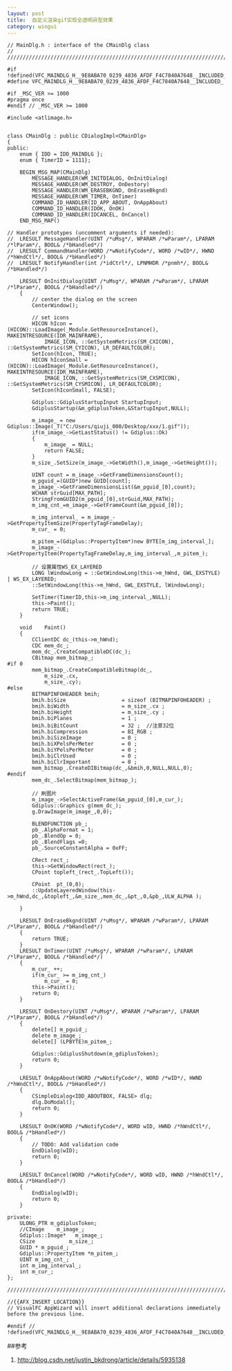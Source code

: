 ```yaml
---
layout: post
title:  自定义渲染gif实现全透明异型效果
category: wingui
---
```


	// MainDlg.h : interface of the CMainDlg class
	//
	/////////////////////////////////////////////////////////////////////////////

	#if !defined(VFC_MAINDLG_H__9E8ABA70_0239_4836_AFDF_F4C7840A7648__INCLUDED_)
	#define VFC_MAINDLG_H__9E8ABA70_0239_4836_AFDF_F4C7840A7648__INCLUDED_

	#if _MSC_VER >= 1000
	#pragma once
	#endif // _MSC_VER >= 1000

	#include <atlimage.h>


	class CMainDlg : public CDialogImpl<CMainDlg>
	{
	public:
		enum { IDD = IDD_MAINDLG };
		enum { TimerID = 1111};

		BEGIN_MSG_MAP(CMainDlg)
			MESSAGE_HANDLER(WM_INITDIALOG, OnInitDialog)
			MESSAGE_HANDLER(WM_DESTROY, OnDestory)
			MESSAGE_HANDLER(WM_ERASEBKGND, OnEraseBkgnd)
			MESSAGE_HANDLER(WM_TIMER, OnTimer)
			COMMAND_ID_HANDLER(ID_APP_ABOUT, OnAppAbout)
			COMMAND_ID_HANDLER(IDOK, OnOK)
			COMMAND_ID_HANDLER(IDCANCEL, OnCancel)
		END_MSG_MAP()

	// Handler prototypes (uncomment arguments if needed):
	//	LRESULT MessageHandler(UINT /*uMsg*/, WPARAM /*wParam*/, LPARAM /*lParam*/, BOOL& /*bHandled*/)
	//	LRESULT CommandHandler(WORD /*wNotifyCode*/, WORD /*wID*/, HWND /*hWndCtl*/, BOOL& /*bHandled*/)
	//	LRESULT NotifyHandler(int /*idCtrl*/, LPNMHDR /*pnmh*/, BOOL& /*bHandled*/)

		LRESULT OnInitDialog(UINT /*uMsg*/, WPARAM /*wParam*/, LPARAM /*lParam*/, BOOL& /*bHandled*/)
		{
			// center the dialog on the screen
			CenterWindow();

			// set icons
			HICON hIcon = (HICON)::LoadImage(_Module.GetResourceInstance(), MAKEINTRESOURCE(IDR_MAINFRAME), 
				IMAGE_ICON, ::GetSystemMetrics(SM_CXICON), ::GetSystemMetrics(SM_CYICON), LR_DEFAULTCOLOR);
			SetIcon(hIcon, TRUE);
			HICON hIconSmall = (HICON)::LoadImage(_Module.GetResourceInstance(), MAKEINTRESOURCE(IDR_MAINFRAME), 
				IMAGE_ICON, ::GetSystemMetrics(SM_CXSMICON), ::GetSystemMetrics(SM_CYSMICON), LR_DEFAULTCOLOR);
			SetIcon(hIconSmall, FALSE);

			Gdiplus::GdiplusStartupInput StartupInput;  
			GdiplusStartup(&m_gdiplusToken,&StartupInput,NULL);  

			m_image_ = new Gdiplus::Image(_T("C:/Users/qiuji_000/Desktop/xxx/1.gif"));
			if(m_image_->GetLastStatus() != Gdiplus::Ok)
			{
				m_image_ = NULL;
				return FALSE;
			}
			m_size_.SetSize(m_image_->GetWidth(),m_image_->GetHeight());

			UINT count = m_image_->GetFrameDimensionsCount();
			m_pguid_=(GUID*)new GUID[count];
			m_image_->GetFrameDimensionsList(&m_pguid_[0],count);
			WCHAR strGuid[MAX_PATH];
			StringFromGUID2(m_pguid_[0],strGuid,MAX_PATH);
			m_img_cnt_=m_image_->GetFrameCount(&m_pguid_[0]);

			m_img_interval_ = m_image_->GetPropertyItemSize(PropertyTagFrameDelay);
			m_cur_ = 0;

			m_pitem_=(Gdiplus::PropertyItem*)new BYTE[m_img_interval_];
			m_image_->GetPropertyItem(PropertyTagFrameDelay,m_img_interval_,m_pitem_);

			// 设置属性WS_EX_LAYERED
			LONG lWindowLong = ::GetWindowLong(this->m_hWnd, GWL_EXSTYLE) | WS_EX_LAYERED;
			::SetWindowLong(this->m_hWnd, GWL_EXSTYLE, lWindowLong);
		
			SetTimer(TimerID,this->m_img_interval_,NULL);
			this->Paint();
			return TRUE;
		}

		void	Paint()
		{
			CClientDC dc_(this->m_hWnd);
			CDC mem_dc_;
			mem_dc_.CreateCompatibleDC(dc_);
			CBitmap mem_bitmap_;
	#if 0
			mem_bitmap_.CreateCompatibleBitmap(dc_,
				m_size_.cx,
				m_size_.cy);
	#else
			BITMAPINFOHEADER bmih;
			bmih.biSize                  = sizeof (BITMAPINFOHEADER) ;
			bmih.biWidth                 = m_size_.cx ;
			bmih.biHeight                = m_size_.cy ;
			bmih.biPlanes                = 1 ;
			bmih.biBitCount              = 32 ;  //注意32位
			bmih.biCompression           = BI_RGB ;
			bmih.biSizeImage             = 0 ;
			bmih.biXPelsPerMeter         = 0 ;
			bmih.biYPelsPerMeter         = 0 ;
			bmih.biClrUsed               = 0 ;
			bmih.biClrImportant          = 0 ;
			mem_bitmap_.CreateDIBitmap(dc_,&bmih,0,NULL,NULL,0);
	#endif
			mem_dc_.SelectBitmap(mem_bitmap_);

			// 刷图片
			m_image_->SelectActiveFrame(&m_pguid_[0],m_cur_);
			Gdiplus::Graphics g(mem_dc_);
			g.DrawImage(m_image_,0,0);

			BLENDFUNCTION pb_;
			pb_.AlphaFormat = 1;
			pb_.BlendOp = 0;
			pb_.BlendFlags =0;
			pb_.SourceConstantAlpha = 0xFF;

			CRect rect_;
			this->GetWindowRect(rect_);
			CPoint topleft_(rect_.TopLeft());

			CPoint  pt_(0,0);
			::UpdateLayeredWindow(this->m_hWnd,dc_,&topleft_,&m_size_,mem_dc_,&pt_,0,&pb_,ULW_ALPHA );

		}
	
		LRESULT OnEraseBkgnd(UINT /*uMsg*/, WPARAM /*wParam*/, LPARAM /*lParam*/, BOOL& /*bHandled*/)
		{
			return TRUE;
		}
		LRESULT OnTimer(UINT /*uMsg*/, WPARAM /*wParam*/, LPARAM /*lParam*/, BOOL& /*bHandled*/)
		{
			m_cur_ ++;
			if(m_cur_ >= m_img_cnt_)
				m_cur_ = 0;
			this->Paint();
			return 0;
		}
	
		LRESULT OnDestory(UINT /*uMsg*/, WPARAM /*wParam*/, LPARAM /*lParam*/, BOOL& /*bHandled*/)
		{
			delete[] m_pguid_;
			delete m_image_;
			delete[] (LPBYTE)m_pitem_;

			Gdiplus::GdiplusShutdown(m_gdiplusToken);  
			return 0;
		}

		LRESULT OnAppAbout(WORD /*wNotifyCode*/, WORD /*wID*/, HWND /*hWndCtl*/, BOOL& /*bHandled*/)
		{
			CSimpleDialog<IDD_ABOUTBOX, FALSE> dlg;
			dlg.DoModal();
			return 0;
		}

		LRESULT OnOK(WORD /*wNotifyCode*/, WORD wID, HWND /*hWndCtl*/, BOOL& /*bHandled*/)
		{
			// TODO: Add validation code 
			EndDialog(wID);
			return 0;
		}

		LRESULT OnCancel(WORD /*wNotifyCode*/, WORD wID, HWND /*hWndCtl*/, BOOL& /*bHandled*/)
		{
			EndDialog(wID);
			return 0;
		}

	private:
		ULONG_PTR m_gdiplusToken;  
		//CImage    m_image_;
		Gdiplus::Image*   m_image_;
		CSize			m_size_;
		GUID * m_pguid_;
		Gdiplus::PropertyItem *m_pitem_;
		UINT m_img_cnt_;
		int m_img_interval_;
		int m_cur_;
	};

	/////////////////////////////////////////////////////////////////////////////

	//{{AFX_INSERT_LOCATION}}
	// VisualFC AppWizard will insert additional declarations immediately before the previous line.

	#endif // !defined(VFC_MAINDLG_H__9E8ABA70_0239_4836_AFDF_F4C7840A7648__INCLUDED_)


##参考
1. <http://blog.csdn.net/justin_bkdrong/article/details/5935138>